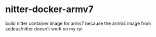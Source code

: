# nitter-docker-armv7
build nitter container image for armv7 because the arm64 image from zedeus/nitter doesn't work on my rpi
